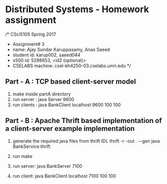 # Distributed Systems - Homework assignment

/* CSci5105 Spring 2017
* Assignment# 3
* name: Ajay Sundar Karuppasamy, Anas Saeed
* student id: karup002, saeed044
* x500 id: 5298653, <id2 (optional)>
* CSELABS machine: csel-kh4250-03.cselabs.umn.edu
*/

## Part - A : TCP based client-server model
1. make inside partA directory
2. run server : java Server 9600
3. run clients : java BankClient localhost 9600 100 100

## Part - B : Apache Thrift based implementation of a client-server example implementation
1. generate the required java files from thrift IDL
   thrift -r -out . --gen java BankService.thrift
   
2. run make
3. run server: java BankServer 7100
4. run client: java BankClient localhost 7100 100 100
